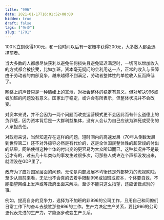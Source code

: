 ```yaml
---
title: "996"
date: 2021-01-17T16:01:52+08:00
hidden: true
draft: false
tags: ["杂谈"]
slug: "1701"
---
```


100%立刻获得100元，和一段时间以后有一定概率获得200元，大多数人都会选择前者。

当大多数的人都想尽快获利以避免任何损失且避免延迟满足时，一切可以增加收入的方式都会被接受，比如加班。资本毫无疑问的会利用这一点，正常的收入与保障由于劳动者的内部竞争，越来越得不到满足，劳动者整体性的单位收入反而降低了。

网络上的声音只是一种情绪上的宣泄，对社会整体的稳定有意义，但对解决996或者加班的问题没有意义。国家出于稳定，或许会有所表示，但整体状况并不会改变。

对资本来说，并不会因为一两个问题而改变运营模式更不会因此而有什么道德上的负罪感，因为资本背后是一大群利益集体，没有人会认为自己应该为猝死或受伤的人承担责任。

对政府来说，当然知道存在这样的问题，短时间内的高速发展（70年从倒数发展到世界第二）还不对外掠夺必然是有代价的，这是全体国民整体性的超常规的付出的结果，网络使得这种个体的付出变的更容易为大众所知而已，这种状况并不是最近才有的，过去几十年类似的事发生过很多次，可那些人或许连个声都没发出来，就湮没在GDP里了。

政府为了应对国家层面的问题，无论是内部发展不均衡还是外部势力的虎视眈眈，至少从目前来看，无法也不会真的去着手限制996或加班或资本，个体要自救，不能指望网络上发声或等政府出面来解决，至少不能只这么指望，还应该做点别的事。

例如，提高自身的竞争力，选择为不加班的非996的公司工作，且用自己和同僚们日常工作下的奋斗去战胜那些996的工作。生产力决定生产关系，要比996的公司更代表先进的生产力，才能逐步改变生产关系。